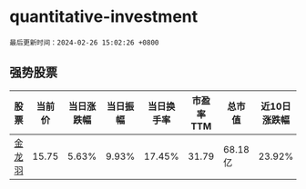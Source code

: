 # quantitative-investment

`最后更新时间：2024-02-26 15:02:26 +0800`

## 强势股票

|股票|当前价|当日涨跌幅|当日振幅|当日换手率|市盈率TTM|总市值|近10日涨跌幅|
|----|----|----|----|----|----|----|----|
|[金龙羽](https://xueqiu.com/S/SZ002882)|15.75|5.63%|9.93%|17.45%|31.79|68.18亿|23.92%|
